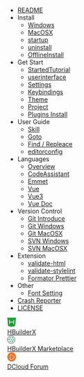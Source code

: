 * [README](/README.md)
* Install
    * [Windows](/Tutorial/install/windows.md)
    * [MacOSX](/Tutorial/install/macosx.md)
    * [startup](/Tutorial/startup.md)
    * [uninstall](/Tutorial/uninstall.md)
    * [OfflineInstall](/Tutorial/OfflineInstall.md)
* Get Start
    * [StartedTutorial](/Tutorial/StartedTutorial.md)
    * [userinterface](/Tutorial/userinterface.md)
    * [Settings](/Tutorial/setting.md)
    * [Keybindings](/Tutorial/keybindings.md)
    * [Theme](/Tutorial/themes.md)
    * [Project](/Tutorial/project.md)
    * [Plugins Install](Tutorial/PluginsInstall.md)
* User Guide
    * [Skill](/Tutorial/UserGuide/skill.md)
    * [Goto](/Tutorial/UserGuide/goto.md)
    * [Find / Repleace](/Tutorial/UserGuide/find.md)
    * [editorconfig](/Tutorial/UserGuide/editorconfig.md)
* Languages
    * [Overview](/Tutorial/Language/Overview.md)
    * [CodeAssistant](/Tutorial/Language/CodeAssistant.md)
    * [Emmet](/Tutorial/Language/emmet)
    * [Vue](/Tutorial/Language/vue.md)
    * [Vue3](/Tutorial/Language/vue-next.md)
    * [Vue Doc](/Tutorial/Language/vuedoc.md)
* Version Control
    * [Git Introduce](/Tutorial/SourceControl/Git/README.md)
    * [Git Windows](/Tutorial/SourceControl/Git/Windows.md)
    * [Git MacOSX](/Tutorial/SourceControl/Git/MacOSX.md)
    * [SVN Windows](/Tutorial/SourceControl/SVN/Windows.md)
    * [SVN MacOSX](/Tutorial/SourceControl/SVN/MacOSX.md)
* Extension
    * [validate-html](/Tutorial/extension/validate-html.md)
    * [validate-stylelint](/Tutorial/extension/validate-stylelint.md)
    * [Formator Prettier](/Tutorial/extension/prettier.md)
* Other
    * [Font Setting](/Tutorial/settings/font.md)
* [Crash Reporter](/Tutorial/CrashReporter.md)
* [LICENSE](/license.md)
<div class="contact-box">
  <a href="https://www.dcloud.io/hbuilderx.html" target="_blank" class="contact-item">
    <img src="/static/favicon/favicon.png" width="20" height="21">
    <div class="contact-smg">
      <div>HBuilderX</div>
    </div>
  </a>
  <a href="https://ext.dcloud.net.cn/?cat1=1&cat2=11&orderBy=TotalDownload" target="_blank" class="contact-item">
    <img src="/static/favicon/market.png" width="18" height="18">
    <div class="contact-smg">
      <div>HBuilderX Marketplace</div>
    </div>
  </a>
  <a href="https://ask.dcloud.net.cn/explore/" target="_blank" class="contact-item">
    <img src="/static/icon/ask.png" width="20" height="21">
    <div class="contact-smg">
      <div>DCloud Forum</div>
    </div>
  </a>
</div>

